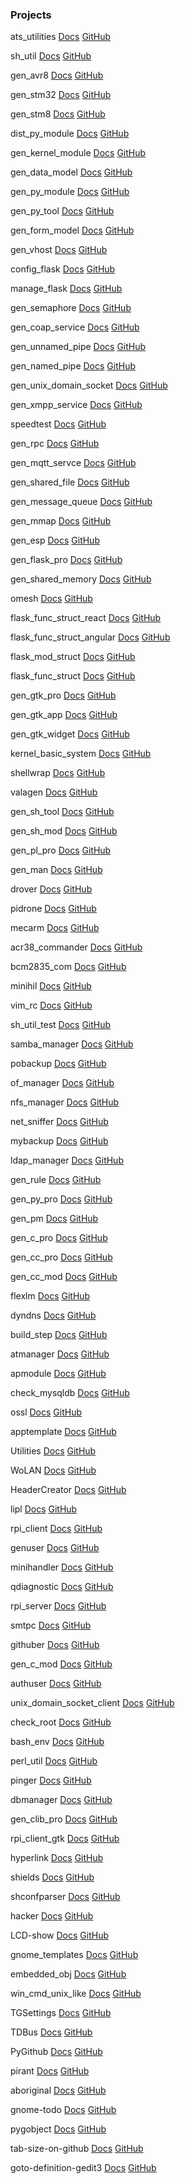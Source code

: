 ### Projects

ats_utilities [Docs](https://ats-utilities.readthedocs.io/en/latest) [GitHub](https://github.com/vroncevic/ats_utilities)

sh_util [Docs](https://sh-util.readthedocs.io/en/latest) [GitHub](https://github.com/vroncevic/sh_util)

gen_avr8 [Docs](https://gen-avr8.readthedocs.io/en/latest) [GitHub](https://vroncevic.github.io/gen_avr8)

gen_stm32 [Docs](https://gen-stm32.readthedocs.io/en/latest) [GitHub](https://github.com/vroncevic/gen_stm32)

gen_stm8 [Docs](https://gen-stm8.readthedocs.io/en/latest) [GitHub](https://github.com/vroncevic/gen_stm8)

dist_py_module [Docs](https://dist-py-module.readthedocs.io/en/latest) [GitHub](https://github.com/vroncevic/dist_py_module)

gen_kernel_module [Docs](https://gen-kernel-module.readthedocs.io/en/latest) [GitHub](https://github.com/vroncevic/gen_kernel_module)

gen_data_model [Docs](https://gen-data-model.readthedocs.io/en/latest) [GitHub](https://github.com/vroncevic/gen_data_model)

gen_py_module [Docs](https://gen-py-module.readthedocs.io/en/latest) [GitHub](https://github.com/vroncevic/gen_py_module)

gen_py_tool [Docs](https://gen-py-tool.readthedocs.io/en/latest) [GitHub](https://github.com/vroncevic/gen_py_tool)

gen_form_model [Docs](https://gen-form-model.readthedocs.io/en/latest) [GitHub](https://github.com/vroncevic/gen_form_model)

gen_vhost [Docs](https://gen-vhost.readthedocs.io/en/latest) [GitHub](https://github.com/vroncevic/gen_vhost)

config_flask [Docs](https://config-flask.readthedocs.io/en/latest) [GitHub](https://github.com/vroncevic/config_flask)

manage_flask [Docs](https://manage-flask.readthedocs.io/en/latest) [GitHub](https://github.com/vroncevic/manage_flask)

gen_semaphore [Docs](https://gen-semaphore.readthedocs.io/en/latest) [GitHub](https://github.com/vroncevic/gen_semaphore)

gen_coap_service [Docs](https://gen-coap-service.readthedocs.io/en/latest) [GitHub](https://github.com/vroncevic/gen_coap_service)

gen_unnamed_pipe [Docs](https://gen-unnamed-pipe.readthedocs.io/en/latest) [GitHub](https://github.com/vroncevic/gen_unnamed_pipe)

gen_named_pipe [Docs](https://gen-named-pipe.readthedocs.io/en/latest) [GitHub](https://github.com/vroncevic/gen_named_pipe)

gen_unix_domain_socket [Docs](https://gen-unix-domain-socket.readthedocs.io/en/latest) [GitHub](https://github.com/vroncevic/gen_unix_domain_socket)

gen_xmpp_service [Docs](https://gen-xmpp-service.readthedocs.io/en/latest) [GitHub](https://github.com/vroncevic/gen_xmpp_service)

speedtest [Docs](https://speedtest.readthedocs.io/en/latest) [GitHub](https://github.com/vroncevic/speedtest)

gen_rpc [Docs](https://gen-rpc.readthedocs.io/en/latest) [GitHub](https://github.com/vroncevic/gen_rpc)

gen_mqtt_servce [Docs](https://gen-mqtt-servce.readthedocs.io/en/latest) [GitHub](https://github.com/vroncevic/gen_mqtt_servce)

gen_shared_file [Docs](https://gen-shared-file.readthedocs.io/en/latest) [GitHub](https://github.com/vroncevic/gen_shared_file)

gen_message_queue [Docs](https://gen-message-queue.readthedocs.io/en/latest) [GitHub](https://github.com/vroncevic/gen_message_queue)

gen_mmap [Docs](https://gen-mmap.readthedocs.io/en/latest) [GitHub](https://github.com/vroncevic/gen_mmap)

gen_esp [Docs](https://gen-esp.readthedocs.io/en/latest) [GitHub](https://github.com/vroncevic/gen_esp)

gen_flask_pro [Docs](https://gen-flask-pro.readthedocs.io/en/latest) [GitHub](https://github.com/vroncevic/gen_flask_pro)

gen_shared_memory [Docs](https://gen-shared-memory.readthedocs.io/en/latest) [GitHub](https://github.com/vroncevic/gen_shared_memory)

omesh [Docs]() [GitHub](https://github.com/setiot/omesh)

flask_func_struct_react [Docs](https://flask-func-struct-react.readthedocs.io/en/latest) [GitHub](https://github.com/vroncevic/flask_func_struct_react)

flask_func_struct_angular [Docs](https://flask-func-struct-angular.readthedocs.io/en/latest) [GitHub](https://github.com/vroncevic/flask_func_struct_angular)

flask_mod_struct [Docs](https://flask-mod-struct.readthedocs.io/en/latest) [GitHub](https://github.com/vroncevic/flask_mod_struct)

flask_func_struct [Docs](https://flask-func-struct.readthedocs.io/en/latest) [GitHub](https://github.com/vroncevic/flask_func_struct)

gen_gtk_pro [Docs](https://gen-gtk-pro.readthedocs.io/en/latest) [GitHub](https://github.com/vroncevic/gen_gtk_pro)

gen_gtk_app [Docs](https://gen-gtk-app.readthedocs.io/en/latest) [GitHub](https://github.com/vroncevic/gen_gtk_app)

gen_gtk_widget [Docs](https://gen-gtk-widget.readthedocs.io/en/latest) [GitHub](https://github.com/vroncevic/gen_gtk_widget)

kernel_basic_system [Docs](https://kernel-basic-system.readthedocs.io/en/latest) [GitHub](https://github.com/vroncevic/kernel_basic_system)

shellwrap [Docs](https://shellwrap.readthedocs.io/en/latest) [GitHub](https://github.com/vroncevic/shellwrap)

valagen [Docs](https://valagen.readthedocs.io/en/latest) [GitHub](https://github.com/vroncevic/valagen)

gen_sh_tool [Docs](https://gen-sh-tool.readthedocs.io/en/latest) [GitHub](https://github.com/vroncevic/gen_sh_tool)

gen_sh_mod [Docs](https://gen-sh-mod.readthedocs.io/en/latest) [GitHub](https://github.com/vroncevic/gen_sh_mod)

gen_pl_pro [Docs](https://gen-pl-pro.readthedocs.io/en/latest) [GitHub](https://github.com/vroncevic/gen_pl_pro)

gen_man [Docs](https://gen-man.readthedocs.io/en/latest) [GitHub](https://github.com/vroncevic/gen_man)

drover [Docs]() [GitHub]()

pidrone [Docs]() [GitHub]()

mecarm [Docs]() [GitHub]()

acr38_commander [Docs]() [GitHub]()

bcm2835_com [Docs]() [GitHub]()

minihil [Docs]() [GitHub]()

vim_rc [Docs](https://vim-rc.readthedocs.io/en/latest) [GitHub](https://github.com/vroncevic/vim_rc)

sh_util_test [Docs](https://sh-util-test.readthedocs.io/en/latest) [GitHub](https://github.com/vroncevic/sh_util_test)

samba_manager [Docs](https://samba-manager.readthedocs.io/en/latest) [GitHub](https://github.com/vroncevic/samba_manager)

pobackup [Docs](https://pobackup.readthedocs.io/en/latest) [GitHub](https://github.com/vroncevic/pobackup)

of_manager [Docs](https://of-manager.readthedocs.io/en/latest) [GitHub](https://github.com/vroncevic/of_manager)

nfs_manager [Docs](https://nfs-manager.readthedocs.io/en/latest) [GitHub](https://github.com/vroncevic/nfs_manager)

net_sniffer [Docs](https://net-sniffer.readthedocs.io/en/latest) [GitHub](https://github.com/vroncevic/net_sniffer)

mybackup [Docs](https://mybackup.readthedocs.io/en/latest) [GitHub](https://github.com/vroncevic/mybackup)

ldap_manager [Docs](https://ldap-manager.readthedocs.io/en/latest) [GitHub](https://github.com/vroncevic/ldap_manager)

gen_rule [Docs](https://gen-rule.readthedocs.io/en/latest) [GitHub](https://github.com/vroncevic/gen_rule)

gen_py_pro [Docs](https://gen-py-pro.readthedocs.io/en/latest) [GitHub](https://github.com/vroncevic/gen_py_pro)

gen_pm [Docs](https://gen-pm.readthedocs.io/en/latest) [GitHub](https://github.com/vroncevic/gen_pm)

gen_c_pro [Docs](https://gen-c-pro.readthedocs.io/en/latest) [GitHub](https://github.com/vroncevic/gen_c_pro)

gen_cc_pro [Docs](https://gen-cc-pro.readthedocs.io/en/latest) [GitHub](https://github.com/vroncevic/gen_cc_pro)

gen_cc_mod [Docs](https://gen-cc-mod.readthedocs.io/en/latest) [GitHub](https://github.com/vroncevic/gen_cc_mod)

flexlm [Docs](https://flexlm.readthedocs.io/en/latest) [GitHub](https://github.com/vroncevic/flexlm)

dyndns [Docs](https://dyn-dns.readthedocs.io/en/latest) [GitHub](https://github.com/vroncevic/dyndns)

build_step [Docs](https://build-step.readthedocs.io/en/latest) [GitHub](https://github.com/vroncevic/build_step)

atmanager [Docs](https://atmanager.readthedocs.io/en/latest) [GitHub](https://github.com/vroncevic/atmanager)

apmodule [Docs](https://apmodule.readthedocs.io/en/latest/) [GitHub](https://github.com/vroncevic/apmodule)

check_mysqldb [Docs](https://check-mysqldb.readthedocs.io/en/latest) [GitHub](https://github.com/vroncevic/check_mysqldb)

ossl [Docs](https://ossl.readthedocs.io/en/latest) [GitHub](https://github.com/vroncevic/ossl)

apptemplate [Docs](https://app-template.readthedocs.io/en/latest/) [GitHub](https://github.com/vroncevic/apptemplate)

Utilities [Docs](https://java-utilities.readthedocs.io/en/latest) [GitHub](https://github.com/vroncevic/Utilities)

WoLAN [Docs](https://wolan.readthedocs.io/en/latest) [GitHub](https://github.com/vroncevic/WoLAN)

HeaderCreator [Docs](https://headercreator.readthedocs.io/en/latest) [GitHub](https://github.com/vroncevic/HeaderCreator)

lipl [Docs](https://lipl.readthedocs.io/en/latest) [GitHub](https://github.com/vroncevic/lipl)

rpi_client [Docs](https://rpi-client.readthedocs.io/en/latest) [GitHub](https://github.com/vroncevic/rpi_client)

genuser [Docs](https://genuser.readthedocs.io/en/latest) [GitHub](https://github.com/vroncevic/genuser)

minihandler [Docs](https://minihandler.readthedocs.io/en/latest) [GitHub](https://github.com/vroncevic/minihandler)

qdiagnostic [Docs](https://qdiagnostic.readthedocs.io/en/latest) [GitHub](https://github.com/vroncevic/qdiagnostic)

rpi_server [Docs](https://rpi-server.readthedocs.io/en/latest) [GitHub](https://github.com/vroncevic/rpi_server)

smtpc [Docs](https://smtpc.readthedocs.io/en/latest) [GitHub](https://github.com/vroncevic/smtpc)

githuber [Docs](https://githuber.readthedocs.io/en/latest) [GitHub](https://github.com/vroncevic/githuber)

gen_c_mod [Docs](https://gen-c-mod.readthedocs.io/en/latest) [GitHub](https://github.com/vroncevic/gen_c_mod)

authuser [Docs](https://authuser.readthedocs.io/en/latest) [GitHub](https://github.com/vroncevic/authuser)

unix_domain_socket_client [Docs](https://unix-domain-socket-client.readthedocs.io/en/latest) [GitHub](https://github.com/vroncevic/unix_domain_socket_client)

check_root [Docs](https://check-root.readthedocs.io/en/latest) [GitHub](https://github.com/vroncevic/check_root)

bash_env [Docs](https://bash-env.readthedocs.io/en/latest) [GitHub](https://github.com/vroncevic/bash_env)

perl_util [Docs](https://perl-util.readthedocs.io/en/latest) [GitHub](https://github.com/vroncevic/perl_util)

pinger [Docs](https://pinger.readthedocs.io/en/latest) [GitHub](https://github.com/vroncevic/pinger)

dbmanager [Docs](https://dbmanager.readthedocs.io/en/latest) [GitHub](https://github.com/vroncevic/dbmanager)

gen_clib_pro [Docs](https://gen-clib-pro.readthedocs.io/en/latest) [GitHub](https://github.com/vroncevic/gen_clib_pro)

rpi_client_gtk [Docs](https://rpi-client-gtk.readthedocs.io/en/latest) [GitHub](https://github.com/vroncevic/rpi_client_gtk)

hyperlink [Docs](https://hyperlink-theme.readthedocs.io/en/latest) [GitHub]()

shields [Docs](https://shields.readthedocs.io/en/latest) [GitHub]()

shconfparser [Docs](https://shconfparser.readthedocs.io/en/latest) [GitHub]()

hacker [Docs](https://hacker-theme.readthedocs.io/en/latest) [GitHub]()

LCD-show [Docs](https://lcd-show.readthedocs.io/en/latest) [GitHub](https://github.com/vroncevic/LCD-show)

gnome_templates [Docs](https://gnome-templates.readthedocs.io/en/latest) [GitHub](https://github.com/vroncevic/gnome_templates)

embedded_obj [Docs](https://embedded-obj.readthedocs.io/en/latest) [GitHub](https://github.com/vroncevic/embedded_obj)

win_cmd_unix_like [Docs](https://win-cmd-unix-like.readthedocs.io/en/latest) [GitHub](https://github.com/vroncevic/win_cmd_unix_like)

TGSettings [Docs](https://tgsettings.readthedocs.io/en/latest) [GitHub]()

TDBus [Docs](https://tdbus.readthedocs.io/en/latest) [GitHub]()

PyGithub [Docs]() [GitHub]()

pirant [Docs]() [GitHub]()

aboriginal [Docs](https://aboriginal.readthedocs.io/en/latest) [GitHub]()

gnome-todo [Docs](https://gnome-todo.readthedocs.io/en/latest) [GitHub]()

pygobject [Docs]() [GitHub]()

tab-size-on-github [Docs](https://tab-size-on-github.readthedocs.io/en/latest) [GitHub]()

goto-definition-gedit3 [Docs](https://goto-definition-gedit3.readthedocs.io/en/latest) [GitHub]()
